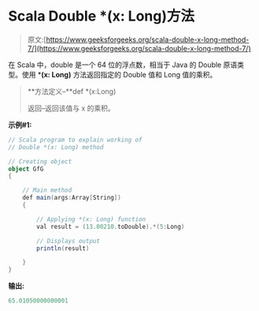 # Scala Double *(x: Long)方法

> 原文:[https://www.geeksforgeeks.org/scala-double-x-long-method-7/](https://www.geeksforgeeks.org/scala-double-x-long-method-7/)

在 Scala 中，double 是一个 64 位的浮点数，相当于 Java 的 Double 原语类型。使用 ***(x: Long)** 方法返回指定的 Double 值和 Long 值的乘积。

> **方法定义–**def *(x:Long)
> 
> 返回–返回该值与 x 的乘积。

**示例#1:**

```scala
// Scala program to explain working of
// Double *(x: Long) method

// Creating object
object GfG
{ 

    // Main method
    def main(args:Array[String])
    {

        // Applying *(x: Long) function
        val result = (13.00210.toDouble).*(5:Long)

        // Displays output
        println(result)

    }
} 
```

**输出:**

```scala
65.01050000000001

```